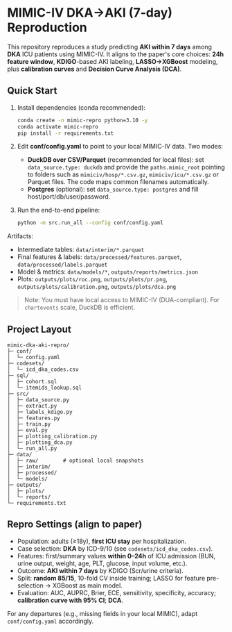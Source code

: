 # MIMIC-IV DKA→AKI (7-day) Reproduction

This repository reproduces a study predicting **AKI within 7 days** among **DKA** ICU patients using MIMIC-IV.
It aligns to the paper's core choices: **24h feature window**, **KDIGO**-based AKI labeling, **LASSO→XGBoost** modeling,
plus **calibration curves** and **Decision Curve Analysis (DCA)**.

## Quick Start

1. Install dependencies (conda recommended):
   ```bash
   conda create -n mimic-repro python=3.10 -y
   conda activate mimic-repro
   pip install -r requirements.txt
   ```

2. Edit **conf/config.yaml** to point to your local MIMIC-IV data. Two modes:
   - **DuckDB over CSV/Parquet** (recommended for local files): set `data_source.type: duckdb`
     and provide the `paths.mimic_root` pointing to folders such as `mimiciv/hosp/*.csv.gz`,
     `mimiciv/icu/*.csv.gz` or Parquet files. The code maps common filenames automatically.
   - **Postgres** (optional): set `data_source.type: postgres` and fill host/port/db/user/password.

3. Run the end-to-end pipeline:
   ```bash
   python -m src.run_all --config conf/config.yaml
   ```

Artifacts:
- Intermediate tables: `data/interim/*.parquet`
- Final features & labels: `data/processed/features.parquet`, `data/processed/labels.parquet`
- Model & metrics: `data/models/*`, `outputs/reports/metrics.json`
- Plots: `outputs/plots/roc.png`, `outputs/plots/pr.png`, `outputs/plots/calibration.png`, `outputs/plots/dca.png`

> Note: You must have local access to MIMIC-IV (DUA-compliant). For `chartevents` scale, DuckDB is efficient.

## Project Layout

```
mimic-dka-aki-repro/
├─ conf/
│  └─ config.yaml
├─ codesets/
│  └─ icd_dka_codes.csv
├─ sql/
│  ├─ cohort.sql
│  └─ itemids_lookup.sql
├─ src/
│  ├─ data_source.py
│  ├─ extract.py
│  ├─ labels_kdigo.py
│  ├─ features.py
│  ├─ train.py
│  ├─ eval.py
│  ├─ plotting_calibration.py
│  ├─ plotting_dca.py
│  └─ run_all.py
├─ data/
│  ├─ raw/        # optional local snapshots
│  ├─ interim/
│  ├─ processed/
│  └─ models/
├─ outputs/
│  ├─ plots/
│  └─ reports/
└─ requirements.txt
```

## Repro Settings (align to paper)

- Population: adults (≥18y), **first ICU stay** per hospitalization.
- Case selection: **DKA** by ICD-9/10 (see `codesets/icd_dka_codes.csv`).
- Features: first/summary values **within 0–24h** of ICU admission (BUN, urine output, weight, age, PLT, glucose, input volume, etc.).
- Outcome: **AKI within 7 days** by KDIGO (Scr/urine criteria).
- Split: **random 85/15**, 10-fold CV inside training; LASSO for feature pre-selection → XGBoost as main model.
- Evaluation: AUC, AUPRC, Brier, ECE, sensitivity, specificity, accuracy; **calibration curve with 95% CI**; **DCA**.

For any departures (e.g., missing fields in your local MIMIC), adapt `conf/config.yaml` accordingly.
